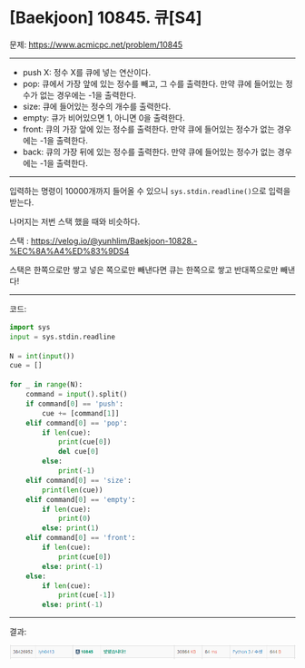 # [Baekjoon] 10845. 큐[S4]

문제: https://www.acmicpc.net/problem/10845

---

- push X: 정수 X를 큐에 넣는 연산이다.
- pop: 큐에서 가장 앞에 있는 정수를 빼고, 그 수를 출력한다. 만약 큐에 들어있는 정수가 없는 경우에는 -1을 출력한다.
- size: 큐에 들어있는 정수의 개수를 출력한다.
- empty: 큐가 비어있으면 1, 아니면 0을 출력한다.
- front: 큐의 가장 앞에 있는 정수를 출력한다. 만약 큐에 들어있는 정수가 없는 경우에는 -1을 출력한다.
- back: 큐의 가장 뒤에 있는 정수를 출력한다. 만약 큐에 들어있는 정수가 없는 경우에는 -1을 출력한다.

---

입력하는 명령이 10000개까지 들어올 수 있으니 `sys.stdin.readline()`으로 입력을 받는다.

나머지는 저번 스택 했을 때와 비슷하다.

스택 : https://velog.io/@yunhlim/Baekjoon-10828.-%EC%8A%A4%ED%83%9DS4

스택은 한쪽으로만 쌓고 넣은 쪽으로만 빼낸다면 큐는 한쪽으로 쌓고 반대쪽으로만 빼낸다!

---

코드:

```python
import sys
input = sys.stdin.readline

N = int(input())
cue = []

for _ in range(N):
    command = input().split()
    if command[0] == 'push':
        cue += [command[1]]
    elif command[0] == 'pop':
        if len(cue):
            print(cue[0])
            del cue[0]
        else:
            print(-1)
    elif command[0] == 'size':
        print(len(cue))
    elif command[0] == 'empty':
        if len(cue):
            print(0)
        else: print(1)
    elif command[0] == 'front':
        if len(cue):
            print(cue[0])
        else: print(-1)
    else:
        if len(cue):
            print(cue[-1])
        else: print(-1)
```

---

결과:

![image-20220201202025329](S4_10845.assets/image-20220201202025329.png)